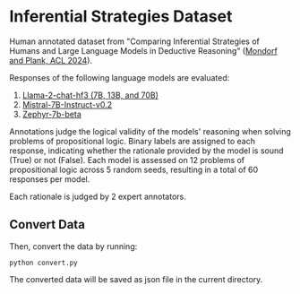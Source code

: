 # Inferential Strategies Dataset

Human annotated dataset from "Comparing Inferential Strategies of Humans and Large Language Models in Deductive Reasoning" ([Mondorf and Plank, ACL 2024](https://doi.org/10.48550/arXiv.2402.14856)).

Responses of the following language models are evaluated:
1. [Llama-2-chat-hf3 (7B, 13B, and 70B)](https://huggingface.co/meta-llama)
2. [Mistral-7B-Instruct-v0.2](https://huggingface.co/mistralai/Mistral-7B-Instruct-v0.2)
3. [Zephyr-7b-beta](https://huggingface.co/HuggingFaceH4/zephyr-7b-beta)

Annotations judge the logical validity of the models' reasoning when solving problems of propositional logic. Binary labels are assigned to each response, indicating whether the rationale provided by the model is sound (True) or not (False). Each model is assessed on 12 problems of propositional logic across 5 random seeds, resulting in a total of 60 responses per model.

Each rationale is judged by 2 expert annotators.

## Convert Data
Then, convert the data by running:
```
python convert.py
```

The converted data will be saved as json file in the current directory.